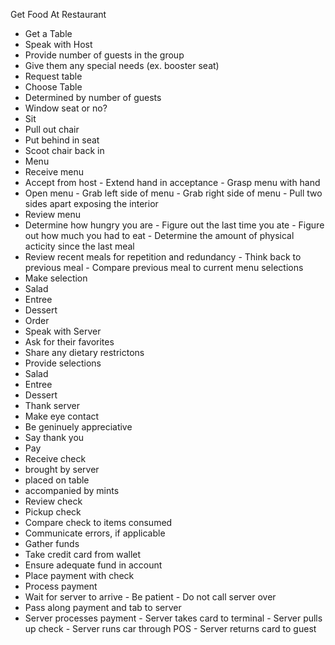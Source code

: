 Get Food At Restaurant
 - Get a Table
  - Speak with Host
   - Provide number of guests in the group
   - Give them any special needs (ex. booster seat)
   - Request table
  - Choose Table
   - Determined by number of guests
   - Window seat or no?
  - Sit
   - Pull out chair
   - Put behind in seat
   - Scoot chair back in
 - Menu
  - Receive menu
   - Accept from host
    - Extend hand in acceptance
    - Grasp menu with hand
   - Open menu
    - Grab left side of menu
    - Grab right side of menu
    - Pull two sides apart exposing the interior
  - Review menu
   - Determine how hungry you are
    - Figure out the last time you ate
    - Figure out how much you had to eat
    - Determine the amount of physical acticity since the last meal
   - Review recent meals for repetition and redundancy
    - Think back to previous meal
    - Compare previous meal to current menu selections
  - Make selection
   - Salad
   - Entree
   - Dessert
 - Order
  - Speak with Server
   - Ask for their favorites
   - Share any dietary restrictons
  - Provide selections
   - Salad
   - Entree
   - Dessert
  - Thank server
   - Make eye contact
   - Be geninuely appreciative
   - Say thank you
 - Pay
  - Receive check
   - brought by server
   - placed on table
   - accompanied by mints
  - Review check
   - Pickup check
   - Compare check to items consumed
   - Communicate errors, if applicable
  - Gather funds
   - Take credit card from wallet
   - Ensure adequate fund in account
   - Place payment with check
  - Process payment 
   - Wait for server to arrive
    - Be patient
    - Do not call server over
   - Pass along payment and tab to server
   - Server processes payment
    - Server takes card to terminal
    - Server pulls up check
    - Server runs car through POS
    - Server returns card to guest